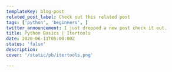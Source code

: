 ```yaml
---
templateKey: blog-post
related_post_label: Check out this related post
tags: ['python', 'beginners', ]
twitter_announcement: I just dropped a new post check it out.
title: Python Basics | Itertools
date: 2020-06-11T05:00:00Z
status: 'false'
description:
cover: '/static/pb/itertools.png'

---
```


<!--
<p style='text-align: center'>
<a href='https://waylonwalker.com/itertools'>
  <img
    style='width:500px; max-width:80%; margin: auto;'
    src="https://images.waylonwalker.com/itertools.png"
    alt="Read more from the Python Basics | Itertools article"
  />
  </a>
</p>

-->
